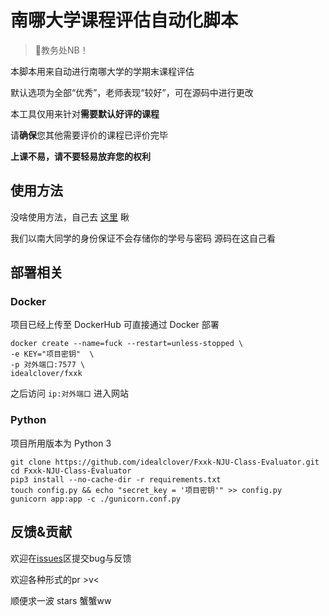 # 南哪大学课程评估自动化脚本

> 📢教务处NB！

本脚本用来自动进行南哪大学的学期末课程评估

默认选项为全部“优秀”，老师表现“较好”，可在源码中进行更改

本工具仅用来针对**需要默认好评的课程**

请**确保**您其他需要评价的课程已评价完毕

**上课不易，请不要轻易放弃您的权利**

## 使用方法

没啥使用方法，自己去 [这里](https://fuck.idealclover.cn/) 瞅

我们以南大同学的身份保证不会存储你的学号与密码 源码在这自己看

## 部署相关

### Docker

项目已经上传至 DockerHub 可直接通过 Docker 部署

```
docker create --name=fuck --restart=unless-stopped \
-e KEY="项目密钥"  \
-p 对外端口:7577 \
idealclover/fxxk
```

之后访问 ```ip:对外端口``` 进入网站

### Python

项目所用版本为 Python 3

```
git clone https://github.com/idealclover/Fxxk-NJU-Class-Evaluator.git
cd Fxxk-NJU-Class-Evaluator
pip3 install --no-cache-dir -r requirements.txt
touch config.py && echo "secret_key = '项目密钥'" >> config.py
gunicorn app:app -c ./gunicorn.conf.py
```


## 反馈&贡献

欢迎在[issues](https://github.com/idealclover/Fxxk-NJU-Class-Evaluator/issues)区提交bug与反馈

欢迎各种形式的pr >v<

顺便求一波 stars 蟹蟹ww
